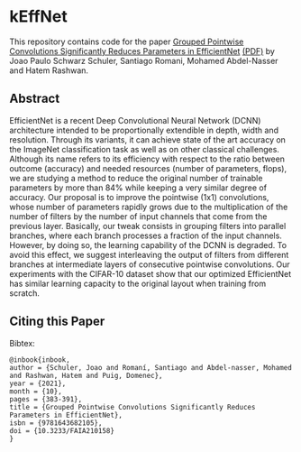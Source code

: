 # kEffNet
This repository contains code for the paper [Grouped Pointwise Convolutions Significantly Reduces Parameters in EfficientNet](https://www.researchgate.net/publication/355214501_Grouped_Pointwise_Convolutions_Significantly_Reduces_Parameters_in_EfficientNet) [(PDF)](https://github.com/joaopauloschuler/kEffNet/blob/main/Grouped%20Pointwise%20Convolutions%20Significantly%20Reduces%20Parameters%20in%20EfficientNet.pdf) by Joao Paulo Schwarz Schuler, Santiago Romani, Mohamed Abdel-Nasser and Hatem Rashwan.

## Abstract
EfficientNet is a recent Deep Convolutional Neural Network (DCNN) architecture intended to be proportionally extendible in depth, width and resolution. Through its variants, it can achieve state of the art accuracy on the ImageNet classification task as well as on other classical challenges. Although its name refers to its efficiency with respect to the ratio between outcome (accuracy) and needed resources (number of parameters, flops), we are studying a method to reduce the original number of trainable parameters by more than 84\% while keeping a very similar degree of accuracy. Our proposal is to improve the pointwise (1x1) convolutions, whose number of parameters rapidly grows due to the multiplication of the number of filters by the number of input channels that come from the previous layer. Basically, our tweak consists in grouping filters into parallel branches, where each branch processes a fraction of the input channels. However, by doing so, the learning capability of the DCNN is degraded. To avoid this effect, we suggest interleaving the output of filters from different branches at intermediate layers of consecutive pointwise convolutions. Our experiments with the CIFAR-10 dataset show that our optimized EfficientNet has similar learning capacity to the original layout when training from scratch.

## Citing this Paper 
Bibtex:
```
@inbook{inbook,
author = {Schuler, Joao and Romaní, Santiago and Abdel-nasser, Mohamed and Rashwan, Hatem and Puig, Domenec},
year = {2021},
month = {10},
pages = {383-391},
title = {Grouped Pointwise Convolutions Significantly Reduces Parameters in EfficientNet},
isbn = {9781643682105},
doi = {10.3233/FAIA210158}
}
```
